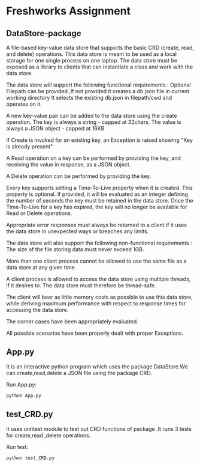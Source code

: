 # Freshworks Assignment
## DataStore-package


A file-based key-value data store that supports the basic CRD (create, read, and delete) operations. This data store is meant to be used as a local storage for one single process on one laptop. The data store must be exposed as a library to clients that can instantiate a class and work with the data store.

The data store will support the following functional requirements :
Optional Filepath can be provided ,If not provided it creates a db.json file in current working directory
It selects the existing db.json in filepath/cwd and operates on it.


A new key-value pair can be added to the data store using the create operation. The key is always a string - capped at 32chars. The value is always a JSON object - capped at 16KB.

If Create is invoked for an existing key, an Exception is raised showing "Key is already present"

A Read operation on a key can be performed by providing the key, and receiving the value in response, as a JSON object.

A Delete operation can be performed by providing the key.

Every key supports setting a Time-To-Live property when it is created. This property is optional. If provided, it will be evaluated as an integer defining the number of seconds the key must be retained in the data store. Once the Time-To-Live for a key has expired, the key will no longer be available for Read or Delete operations.

Appropriate error responses must always be returned to a client if it uses the data store in unexpected ways or breaches any limits.

The data store will also support the following non-functional requirements :
The size of the file storing data must never exceed 1GB.

More than one client process cannot be allowed to use the same file as a data store at any given time.

A client process is allowed to access the data store using multiple threads, if it desires to. The data store must therefore be thread-safe.

The client will bear as little memory costs as possible to use this data store, while deriving maximum performance with respect to response times for accessing the data store.

The corner cases have been appropriately evaluated.

All possible scenarios have been properly dealt with proper Exceptions.


## App.py
It is an interactive python program which uses the package DataStore.We can create,read,delete a JSON file using the package CRD.

Run App.py:
```sh
python App.py
```

## test_CRD.py
it uses unittest module to test out CRD functions of package .It runs 3 tests for create,read ,delete operations.

Run test:
```sh
python test_CRD.py
```



